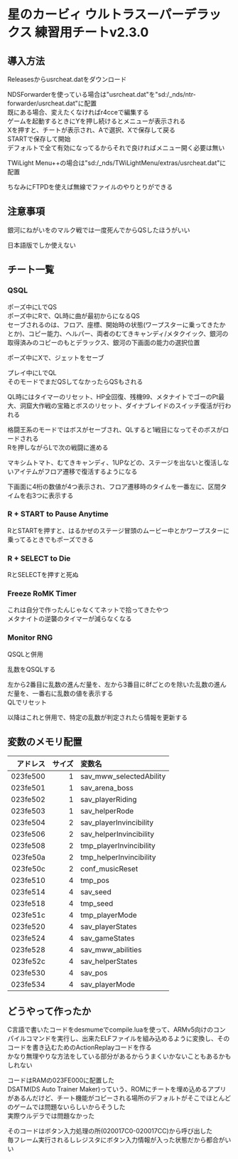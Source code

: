 # 星のカービィ ウルトラスーパーデラックス 練習用チートv2.3.0

## 導入方法

Releasesからusrcheat.datをダウンロード

NDSForwarderを使っている場合は"usrcheat.dat"を"sd:/_nds/ntr-forwarder/usrcheat.dat"に配置  
既にある場合、変えたくなければr4cceで編集する  
ゲームを起動するときにYを押し続けるとメニューが表示される  
Xを押すと、チートが表示され、Aで選択、Xで保存して戻る  
STARTで保存して開始  
デフォルトで全て有効になってるからそれで良ければメニュー開く必要は無い

TWiLight Menu++の場合は"sd:/_nds/TWiLightMenu/extras/usrcheat.dat"に配置

ちなみにFTPDを使えば無線でファイルのやりとりができる

## 注意事項

銀河にねがいをのマルク戦では一度死んでからQSしたほうがいい

日本語版でしか使えない

## チート一覧

### QSQL

ポーズ中にLでQS  
ポーズ中にRで、QL時に曲が最初からになるQS  
セーブされるのは、フロア、座標、開始時の状態(ワープスターに乗ってきたかとか)、コピー能力、ヘルパー、両者のむてきキャンディ/メタクイック、銀河の取得済みのコピーのもとデラックス、銀河の下画面の能力の選択位置

ポーズ中にXで、ジェットをセーブ

プレイ中にLでQL  
そのモードでまだQSしてなかったらQSもされる

QL時にはタイマーのリセット、HP全回復、残機99、メタナイトでゴーのPt最大、洞窟大作戦の宝箱とボスのリセット、ダイナブレイドのスイッチ復活が行われる

格闘王系のモードではボスがセーブされ、QLすると1戦目になってそのボスがロードされる  
Rを押しながらLで次の戦闘に進める

マキシムトマト、むてきキャンディ、1UPなどの、ステージを出ないと復活しないアイテムがフロア遷移で復活するようになる

下画面に4桁の数値が4つ表示され、フロア遷移時のタイムを一番左に、区間タイムを右3つに表示する

### R + START to Pause Anytime

RとSTARTを押すと、はるかぜのステージ冒頭のムービー中とかワープスターに乗ってるときでもポーズできる

### R + SELECT to Die

RとSELECTを押すと死ぬ

### Freeze RoMK Timer

これは自分で作ったんじゃなくてネットで拾ってきたやつ  
メタナイトの逆襲のタイマーが減らなくなる

### Monitor RNG

QSQLと併用

乱数をQSQLする

左から2番目に乱数の進んだ量を、左から3番目に8fごとのを除いた乱数の進んだ量を、一番右に乱数の値を表示する  
QLでリセット

以降はこれと併用で、特定の乱数が判定されたら情報を更新する

## 変数のメモリ配置

|アドレス|サイズ|変数名|
|--:|--:|:--|
|023fe500|1|sav_mww_selectedAbility|
|023fe501|1|sav_arena_boss|
|023fe502|1|sav_playerRiding|
|023fe503|1|sav_helperRode|
|023fe504|2|sav_playerInvincibility|
|023fe506|2|sav_helperInvincibility|
|023fe508|2|tmp_playerInvincibility|
|023fe50a|2|tmp_helperInvincibility|
|023fe50c|2|conf_musicReset|
|023fe510|4|tmp_pos|
|023fe514|4|sav_seed|
|023fe518|4|tmp_seed|
|023fe51c|4|tmp_playerMode|
|023fe520|4|sav_playerStates|
|023fe524|4|sav_gameStates|
|023fe528|4|sav_mww_abilities|
|023fe52c|4|sav_helperStates|
|023fe530|4|sav_pos|
|023fe534|4|sav_playerMode|

## どうやって作ったか

C言語で書いたコードをdesmumeでcompile.luaを使って、ARMv5向けのコンパイルコマンドを実行し、出来たELFファイルを組み込めるように変換し、そのコードを書き込むためのActionReplayコードを作る  
かなり無理やりな方法をしている部分があるからうまくいかないこともあるかもしれない

コードはRAMの023FE000に配置した  
DSATM(DS Auto Trainer Maker)っていう、ROMにチートを埋め込めるアプリがあるんだけど、チート機能がコピーされる場所のデフォルトがそこでほとんどのゲームでは問題ないらしいからそうした  
実際ウルデラでは問題なかった

そのコードはボタン入力処理の所(020017C0-020017CC)から呼び出した  
毎フレーム実行されるしレジスタにボタン入力情報が入った状態だから都合がいい

